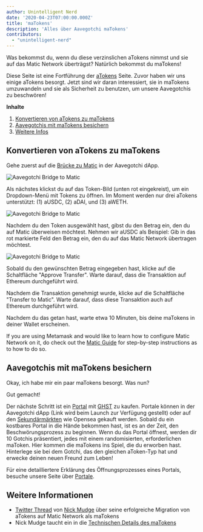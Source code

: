 ```yaml
---
author: Unintelligent Nerd
date: '2020-04-23T07:00:00.000Z'
title: 'maTokens'
description: 'Alles über Aavegotchi maTokens'
contributors:
  - "unintelligent-nerd"
---
```


Was bekommst du, wenn du diese verzinslichen aTokens nimmst und sie auf das Matic Network überträgst? Natürlich bekommst du maTokens!

Diese Seite ist eine Fortführung der [aTokens](/atokens) Seite. Zuvor haben wir uns einige aTokens besorgt. Jetzt sind wir daran interessiert, sie in maTokens umzuwandeln und sie als Sicherheit zu benutzen, um unsere Aavegotchis zu beschwören!

<div class="contentsBox">

**Inhalte**

<ol>
<li><a href=#converting-atokens-into-matokens>Konvertieren von aTokens zu maTokens</a></li>
<li><a href=#staking-matokens-into-aavegotchis>Aavegotchis mit maTokens besichern</a></li>
<li><a href=#learn-more>Weitere Infos</a></li>
</ol>

</div>

## Konvertieren von aTokens zu maTokens

Gehe zuerst auf die [Brücke zu Matic](https://aavegotchi.com/bridge) in der Aavegotchi dApp.

<img class = "bodyImage" src = "/matokens/bridge-to-matic.png" alt = "Aavegotchi Bridge to Matic" />

Als nächstes klickst du auf das Token-Bild (unten rot eingekreist), um ein Dropdown-Menü mit Tokens zu öffnen. Im Moment werden nur drei aTokens unterstützt: (1) aUSDC, (2) aDAI, und (3) aWETH.

<img class = "bodyImage" src = "/matokens/select-atoken-to-convert.png" alt = "Aavegotchi Bridge to Matic" />

Nachdem du den Token ausgewählt hast, gibst du den Betrag ein, den du auf Matic überweisen möchtest. Nehmen wir aUSDC als Beispiel: Gib in das rot markierte Feld den Betrag ein, den du auf das Matic Network übertragen möchtest.

<img class = "bodyImage" src = "/matokens/amount-to-transfer-to-matic.png" alt = "Aavegotchi Bridge to Matic" />

Sobald du den gewünschten Betrag eingegeben hast, klicke auf die Schaltfläche "Approve Transfer". Warte darauf, dass die Transaktion auf Ethereum durchgeführt wird.

Nachdem die Transaktion genehmigt wurde, klicke auf die Schaltfläche "Transfer to Matic". Warte darauf, dass diese Transaktion auch auf Ethereum durchgeführt wird.

Nachdem du das getan hast, warte etwa 10 Minuten, bis deine maTokens in deiner Wallet erscheinen.

If you are using Metamask and would like to learn how to configure Matic Network on it, do check out the [Matic Guide](/polygon) for step-by-step instructions as to how to do so.

## Aavegotchis mit maTokens besichern

Okay, ich habe mir ein paar maTokens besorgt. Was nun?

Gut gemacht!

Der nächste Schritt ist ein [Portal](/portale) mit [GHST](/ghst) zu kaufen. Portale können in der Aavegotchi dApp (Link wird beim Launch zur Verfügung gestellt) oder auf den [Sekundärmärkten](/marketplace) wie Opensea gekauft werden. Sobald du ein kostbares Portal in die Hände bekommen hast, ist es an der Zeit, den Beschwörungsprozess zu beginnen. Wenn du das Portal öffnest, werden dir 10 Gotchis präsentiert, jedes mit einem randomisierten, erforderlichen maToken. Hier kommen die maTokens ins Spiel, die du erworben hast. Hinterlege sie bei dem Gotchi, das den gleichen aToken-Typ hat und erwecke deinen neuen Freund zum Leben!

Für eine detailliertere Erklärung des Öffnungsprozesses eines Portals, besuche unsere Seite über [Portale](/portals).

## Weitere Informationen

* [Twitter Thread](https://twitter.com/mudgen/status/1352399348219445250) von [Nick Mudge](/team#nick-mudge) über seine erfolgreiche Migration von aTokens auf Matic Network als maTokens
* Nick Mudge taucht ein in die [Technischen Details des maTokens](https://aavegotchi.substack.com/p/aaves-interest-bearing-atokens-on)
